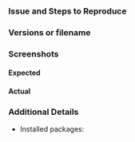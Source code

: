 ### Issue and Steps to Reproduce
<!-- Describe your issue and tell us how to reproduce it (include any useful information). -->

### Versions or filename

### Screenshots

#### Expected

#### Actual

### Additional Details
* Installed packages:
